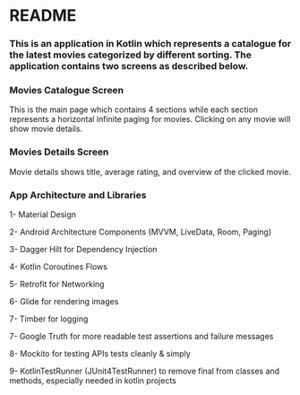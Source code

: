 # README #

### This is an application in Kotlin which represents a catalogue for the latest movies categorized by different sorting. The application contains two screens as described below.

### Movies Catalogue Screen ###

This is the main page which contains 4 sections while each section represents a horizontal infinite paging for movies.
Clicking on any movie will show movie details.


### Movies Details Screen ###

Movie details shows title, average rating, and overview of the clicked movie.


### App Architecture and Libraries ###

1- Material Design

2- Android Architecture Components (MVVM, LiveData, Room, Paging)

3- Dagger Hilt for Dependency Injection

4- Kotlin Coroutines Flows

5- Retrofit for Networking

6- Glide for rendering images

7- Timber for logging

7- Google Truth for more readable test assertions and failure messages

8- Mockito for testing APIs tests cleanly & simply

9- KotlinTestRunner (JUnit4TestRunner) to remove final from classes and methods, especially needed in kotlin projects

